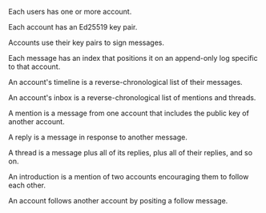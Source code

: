 Each users has one or more account.

Each account has an Ed25519 key pair.

Accounts use their key pairs to sign messages.

Each message has an index that positions it on an append-only log specific to that account.

An account's timeline is a reverse-chronological list of their messages.

An account's inbox is a reverse-chronological list of mentions and threads.

A mention is a message from one account that includes the public key of another account.

A reply is a message in response to another message.

A thread is a message plus all of its replies, plus all of their replies, and so on.

An introduction is a mention of two accounts encouraging them to follow each other.

An account follows another account by positing a follow message.
